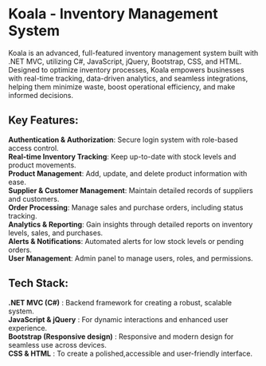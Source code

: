 # Koala - Inventory Management System

Koala is an advanced, full-featured inventory management system built with .NET MVC, utilizing C#, JavaScript, jQuery, Bootstrap, CSS, and HTML.
Designed to optimize inventory processes, Koala empowers businesses with real-time tracking, data-driven analytics, and seamless integrations,
helping them minimize waste, boost operational efficiency, and make informed decisions.

## Key Features:

**Authentication & Authorization**: Secure login system with role-based access control.<br/>
**Real-time Inventory Tracking**: Keep up-to-date with stock levels and product movements.<br/>
**Product Management**: Add, update, and delete product information with ease.<br/>
**Supplier & Customer Management**: Maintain detailed records of suppliers and customers.<br/>
**Order Processing**: Manage sales and purchase orders, including status tracking.<br/>
**Analytics & Reporting**: Gain insights through detailed reports on inventory levels, sales, and purchases.<br/>
**Alerts & Notifications**: Automated alerts for low stock levels or pending orders.<br/>
**User Management**: Admin panel to manage users, roles, and permissions.<br/>

## Tech Stack:

**.NET MVC (C#)** :
Backend framework for creating a robust, scalable system.<br/>
**JavaScript & jQuery** :
For dynamic interactions and enhanced user experience. <br/>
**Bootstrap (Responsive design)** :
Responsive and modern design for seamless use across devices.<br/>
**CSS & HTML** :
To create a polished,accessible and user-friendly interface.<br/>
